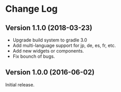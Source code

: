 # Change Log

## Version 1.1.0 (2018-03-23)

- Upgrade build system to gradle 3.0
- Add multi-language support for jp, de, es, fr, etc.
- Add new widgets or components.
- Fix bounch of bugs.

## Version 1.0.0 (2016-06-02)

Initial release.


